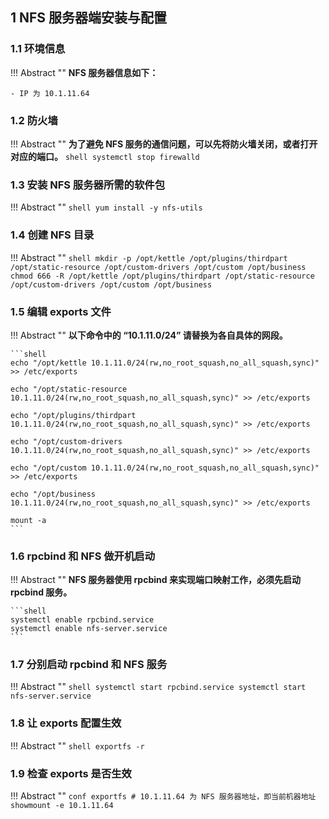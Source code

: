 ## 1 NFS 服务器端安装与配置

### 1.1 环境信息

!!! Abstract ""
    **NFS 服务器信息如下：**

    - IP 为 10.1.11.64

### 1.2 防火墙

!!! Abstract ""
    **为了避免 NFS 服务的通信问题，可以先将防火墙关闭，或者打开对应的端口。**
    ```shell
    systemctl stop firewalld
    ```

### 1.3 安装 NFS 服务器所需的软件包

!!! Abstract ""
    ```shell
    yum install -y nfs-utils
    ```

### 1.4 创建 NFS 目录

!!! Abstract ""
    ```shell
    mkdir -p /opt/kettle /opt/plugins/thirdpart /opt/static-resource /opt/custom-drivers /opt/custom /opt/business
    chmod 666 -R /opt/kettle /opt/plugins/thirdpart /opt/static-resource /opt/custom-drivers /opt/custom /opt/business
    ```

### 1.5 编辑 exports 文件

!!! Abstract ""
    **以下命令中的 “10.1.11.0/24” 请替换为各自具体的网段。**

    ```shell
    echo "/opt/kettle 10.1.11.0/24(rw,no_root_squash,no_all_squash,sync)" >> /etc/exports
    
    echo "/opt/static-resource 10.1.11.0/24(rw,no_root_squash,no_all_squash,sync)" >> /etc/exports
    
    echo "/opt/plugins/thirdpart 10.1.11.0/24(rw,no_root_squash,no_all_squash,sync)" >> /etc/exports

    echo "/opt/custom-drivers 10.1.11.0/24(rw,no_root_squash,no_all_squash,sync)" >> /etc/exports

    echo "/opt/custom 10.1.11.0/24(rw,no_root_squash,no_all_squash,sync)" >> /etc/exports

    echo "/opt/business 10.1.11.0/24(rw,no_root_squash,no_all_squash,sync)" >> /etc/exports

    mount -a
    ```

### 1.6 rpcbind 和 NFS 做开机启动

!!! Abstract ""
    **NFS 服务器使用 rpcbind 来实现端口映射工作，必须先启动 rpcbind 服务。**

    ```shell
    systemctl enable rpcbind.service
    systemctl enable nfs-server.service
    ```

### 1.7 分别启动 rpcbind 和 NFS 服务

!!! Abstract ""
    ```shell
    systemctl start rpcbind.service
    systemctl start nfs-server.service
    ```

### 1.8 让 exports 配置生效

!!! Abstract ""
    ```shell
    exportfs -r
    ```

### 1.9 检查 exports 是否生效

!!! Abstract ""
    ```conf
    exportfs
    # 10.1.11.64 为 NFS 服务器地址，即当前机器地址
    showmount -e 10.1.11.64
    ```